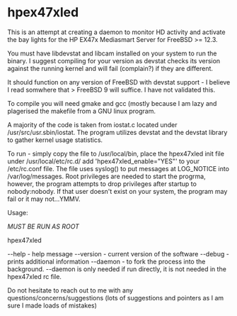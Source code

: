 # hpex47xled
This is an attempt at creating a daemon to monitor HD activity and activate the bay lights for the HP EX47x Mediasmart Server for FreeBSD >= 12.3.

You must have libdevstat and libcam installed on your system to run the binary. I suggest compiling for your version as devstat checks its version against
the running kernel and will fail (complain?) if they are different.

It should function on any version of FreeBSD with devstat support - I believe I read somwhere that > FreeBSD 9 will suffice. I have not validated this.

To compile you will need gmake and gcc (mostly because I am lazy and plagerised the makefile from a GNU linux program.

A majority of the code is taken from iostat.c located under /usr/src/usr.sbin/iostat. The program utilizes devstat and the devstat library
to gather kernel usage statistics. 

To run - simply copy the file to /usr/local/bin, place the hpex47xled init file under /usr/local/etc/rc.d/
add 'hpex47xled_enable="YES"' to your /etc/rc.conf file. The file uses syslog() to put messages at LOG_NOTICE into /var/log/messages.
Root privileges are needed to start the progrma, however, the program attempts to drop privileges after startup to nobody:nobody. 
If that user doesn't exist on your system, the program may fail or it may not...YMMV.

Usage:

*MUST BE RUN AS ROOT*

hpex47xled 

--help - help message
--version - current version of the software
--debug - prints additional information
--daemon - to fork the process into the background. --daemon is only needed if run directly, it is not needed in the hpex47xled rc file.

Do not hesitate to reach out to me with any questions/concerns/suggestions (lots of suggestions and pointers as I am sure I made loads of mistakes)

